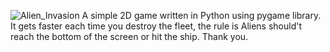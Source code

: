 ![Alien_Invasion](https://github.com/user-attachments/assets/94134045-0794-4984-bb6f-5a9cb5b82e3f)
A simple 2D game written in Python using pygame library.
It gets faster each time you destroy the fleet, the rule is
Aliens should't reach the bottom of the screen or hit the ship.
Thank you.
